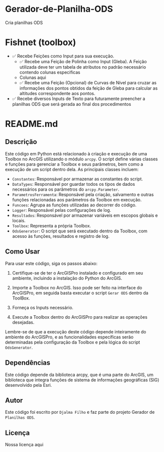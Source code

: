 # Gerador-de-Planilha-ODS
Cria planilhas ODS

# Fishnet (toolbox)

- ✅ Recebe Feições como Input para sua execução.
	- ✅ Recebe uma Feição de Polinha como Input (Gleba). A Feição utilizada deve ter um tabela de atributos no padrão necessário contendo colunas especificas
    - Colunas aqui
	- ✅ Recebe uma Feição (Opcional) de Curvas de Nível para cruzar as informações dos pontos obtidos da feição de Gleba para calcular as altitudes correspondente aos pontos.
- ✅ Recebe diversos Inputs de Texto para futuramente preencher a planilhas ODS que será gerada ao final dos procedimentos

# README.md

## Descrição
Este código em Python está relacionado à criação e execução de uma Toolbox no ArcGIS utilizando o módulo `arcpy`. O script define várias classes e funções para gerenciar a Toolbox e seus parâmetros, bem como a execução de um script dentro dela. As principais classes incluem:

- `Constantes`: Responsável por armazenar as constantes do script.
- `DataTypes`: Responsável por guardar todos os tipos de dados necessários para os parâmetros do `arcpy.Parameter`.
- `ParametrosFerramenta`: Responsável pela criação, salvamento e outras funções relacionadas aos parâmetros da Toolbox em execução.
- `Funcoes`: Agrupa as funções utilizadas ao decorrer do código.
- `Logger`: Responsável pelas configurações de log.
- `Resultados`: Responsável por armazenar variáveis em escopos globais e locais.
- `Toolbox`: Representa a própria Toolbox.
- `OdsGenerator`: O script que será executado dentro da Toolbox, com acesso às funções, resultados e registro de log.

## Como Usar
Para usar este código, siga os passos abaixo:

1. Certifique-se de ter o ArcGISPro instalado e configurado em seu ambiente, incluindo a instalação do Python do ArcGIS.

2. Importe a Toolbox no ArcGIS. Isso pode ser feito na interface do ArcGISPro, em seguida basta executar o script `Gerar ODS` dentro da ToolBox.

3. Forneça os Inputs necessário.

4. Execute a Toolbox dentro do ArcGISPro para realizar as operações desejadas.

Lembre-se de que a execução deste código depende inteiramente do ambiente do ArcGISPro, e as funcionalidades específicas serão determinadas pela configuração da Toolbox e pela lógica do script `OdsGenerator`.

## Dependências
Este código depende da biblioteca arcpy, que é uma parte do ArcGIS, um biblioteca que integra funções de sistema de informações geográficas (SIG) desenvolvido pela Esri.


## Autor
Este código foi escrito por `Djalma Filho` e faz parte do projeto Gerador de `Planilhas ODS`.

## Licença
Nossa licença aqui
